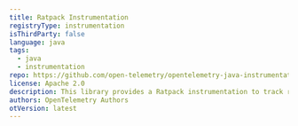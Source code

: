 ```yaml
---
title: Ratpack Instrumentation
registryType: instrumentation
isThirdParty: false
language: java
tags:
  - java
  - instrumentation
repo: https://github.com/open-telemetry/opentelemetry-java-instrumentation/tree/master/instrumentation/ratpack-1.4
license: Apache 2.0
description: This library provides a Ratpack instrumentation to track requests through OpenTelemetry.
authors: OpenTelemetry Authors
otVersion: latest
---
```

